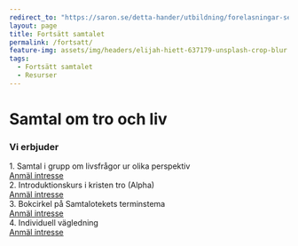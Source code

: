 ```yaml
---
redirect_to: "https://saron.se/detta-hander/utbildning/forelasningar-seminarium/samtaloteket/"
layout: page
title: Fortsätt samtalet
permalink: /fortsatt/
feature-img: assets/img/headers/elijah-hiett-637179-unsplash-crop-blur.jpg
tags:
  - Fortsätt samtalet
  - Resurser
---
```


# Samtal om tro och liv

### Vi erbjuder

<div class="list-table">
  <div class="list-row">
    <div class="list-cell">
      1. Samtal i grupp om livsfrågor ur olika perspektiv
    </div>
    <div class="list-cell">
      <a href="https://goo.gl/forms/w3v0IOp1m8SSdFLE3" class="button list-button">Anmäl intresse</a>
    </div>
  </div>
  <div class="list-row">
    <div class="list-cell">
      2. Introduktionskurs i kristen tro (Alpha)
    </div>
    <div class="list-cell">
      <a href="https://goo.gl/forms/YBRcXxyDgdSKODZv1" class="button list-button">Anmäl intresse</a>
    </div>
  </div>
  <div class="list-row">
    <div class="list-cell">
      3. Bokcirkel på Samtalotekets terminstema
    </div>
    <div class="list-cell">
      <a href="https://forms.gle/mKPKNtTmzRZcuiD66" class="button list-button">Anmäl intresse</a>
    </div>
  </div>
  <div class="list-row">
    <div class="list-cell">
      4. Individuell vägledning
    </div>
    <div class="list-cell">
      <a href="https://goo.gl/forms/HMKt2gSED6Hfn0im1" class="button list-button">Anmäl intresse</a>
    </div>
  </div>
</div>
